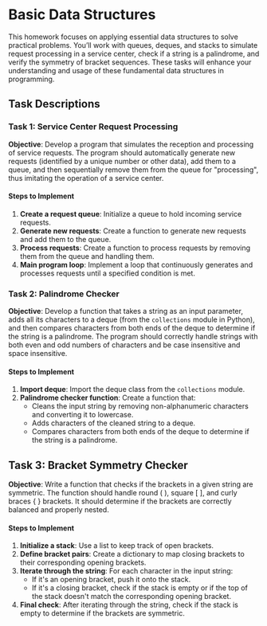 # Basic Data Structures

This homework focuses on applying essential data structures to solve practical problems. You’ll work with queues, deques, and stacks to simulate request processing in a service center, check if a string is a palindrome, and verify the symmetry of bracket sequences. These tasks will enhance your understanding and usage of these fundamental data structures in programming.

## Task Descriptions

### Task 1: Service Center Request Processing

**Objective**: Develop a program that simulates the reception and processing of service requests. The program should automatically generate new requests (identified by a unique number or other data), add them to a queue, and then sequentially remove them from the queue for "processing", thus imitating the operation of a service center.

#### Steps to Implement

1. **Create a request queue**: Initialize a queue to hold incoming service requests.
2. **Generate new requests**: Create a function to generate new requests and add them to the queue.
3. **Process requests**: Create a function to process requests by removing them from the queue and handling them.
4. **Main program loop**: Implement a loop that continuously generates and processes requests until a specified condition is met.

### Task 2: Palindrome Checker

**Objective**: Develop a function that takes a string as an input parameter, adds all its characters to a deque (from the `collections` module in Python), and then compares characters from both ends of the deque to determine if the string is a palindrome. The program should correctly handle strings with both even and odd numbers of characters and be case insensitive and space insensitive.

#### Steps to Implement

1. **Import deque**: Import the deque class from the `collections` module.
2. **Palindrome checker function**: Create a function that:
   - Cleans the input string by removing non-alphanumeric characters and converting it to lowercase.
   - Adds characters of the cleaned string to a deque.
   - Compares characters from both ends of the deque to determine if the string is a palindrome.

## Task 3: Bracket Symmetry Checker

**Objective**: Write a function that checks if the brackets in a given string are symmetric. The function should handle round ( ), square [ ], and curly braces { } brackets. It should determine if the brackets are correctly balanced and properly nested.

#### Steps to Implement

1. **Initialize a stack**: Use a list to keep track of open brackets.
2. **Define bracket pairs**: Create a dictionary to map closing brackets to their corresponding opening brackets.
3. **Iterate through the string**: For each character in the input string:
   - If it's an opening bracket, push it onto the stack.
   - If it's a closing bracket, check if the stack is empty or if the top of the stack doesn't match the corresponding opening bracket.
4. **Final check**: After iterating through the string, check if the stack is empty to determine if the brackets are symmetric.
